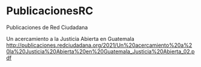 # PublicacionesRC
Publicaciones de Red Ciudadana

Un acercamiento a la Justicia Abierta en Guatemala
http://publicaciones.redciudadana.org/2021/Un%20acercamiento%20a%20la%20Justicia%20Abierta%20en%20Guatemala_Justicia%20Abierta_02.pdf
